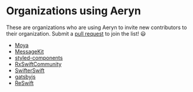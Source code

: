 # Organizations using Aeryn

These are organizations who are using Aeryn to invite new contributors to 
their organization. Submit a [pull request](https://github.com/Moya/Aeryn/compare) to join the list! :smiley:

- [Moya](https://github.com/Moya)
- [MessageKit](https://github.com/MessageKit)
- [styled-components](https://github.com/styled-components)
- [RxSwiftCommunity](https://github.com/RxSwiftCommunity)
- [SwifterSwift](https://github.com/SwifterSwift)
- [gatsbyjs](https://github.com/gatsbyjs)
- [ReSwift](https://github.com/ReSwift)

